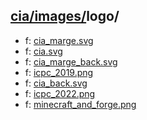 ## [cia/images/](https://data.bde-pps.fr/cia/images/)logo/

- f: [cia_marge.svg](https://data.bde-pps.fr/cia/images/logo/cia_marge.svg)
- f: [cia.svg](https://data.bde-pps.fr/cia/images/logo/cia.svg)
- f: [cia_marge_back.svg](https://data.bde-pps.fr/cia/images/logo/cia_marge_back.svg)
- f: [icpc_2019.png](https://data.bde-pps.fr/cia/images/logo/icpc_2019.png)
- f: [cia_back.svg](https://data.bde-pps.fr/cia/images/logo/cia_back.svg)
- f: [icpc_2022.png](https://data.bde-pps.fr/cia/images/logo/icpc_2022.png)
- f: [minecraft_and_forge.png](https://data.bde-pps.fr/cia/images/logo/minecraft_and_forge.png)
